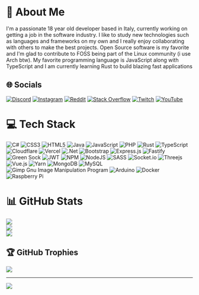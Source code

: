 # 💫 About Me
I'm a passionate 18 year old developer based in Italy, currently working on getting a job in the software industry.
I like to study new technologies such as languages and frameworks on my own and I really enjoy collaborating with others to make the best projects.
Open Source software is my favorite and I'm glad to contribute to FOSS being part of the Linux community (i use Arch btw).
My favorite programming language is JavaScript along with TypeScript and I am currently learning Rust to build blazing fast applications


## 🌐 Socials
[![Discord](https://img.shields.io/badge/Discord-%237289DA.svg?logo=discord&logoColor=white)](https://lookup.guru/295310535107280908) [![Instagram](https://img.shields.io/badge/Instagram-%23E4405F.svg?logo=Instagram&logoColor=white)](https://instagram.com/iquickdev) [![Reddit](https://img.shields.io/badge/Reddit-%23FF4500.svg?logo=Reddit&logoColor=white)](https://reddit.com/user/iquickgaming) [![Stack Overflow](https://img.shields.io/badge/-Stackoverflow-FE7A16?logo=stack-overflow&logoColor=white)](https://stackoverflow.com/users/13183946) [![Twitch](https://img.shields.io/badge/Twitch-%239146FF.svg?logo=Twitch&logoColor=white)](https://twitch.tv/iquickdev) [![YouTube](https://img.shields.io/badge/YouTube-%23FF0000.svg?logo=YouTube&logoColor=white)](https://youtube.com/@UCx4CwACEcmjcSr6ZUMx5Jig) 

# 💻 Tech Stack
![C#](https://img.shields.io/badge/c%23-%23239120.svg?style=for-the-badge&logo=c-sharp&logoColor=white) ![CSS3](https://img.shields.io/badge/css3-%231572B6.svg?style=for-the-badge&logo=css3&logoColor=white) ![HTML5](https://img.shields.io/badge/html5-%23E34F26.svg?style=for-the-badge&logo=html5&logoColor=white) ![Java](https://img.shields.io/badge/java-%23ED8B00.svg?style=for-the-badge&logo=java&logoColor=white) ![JavaScript](https://img.shields.io/badge/javascript-%23323330.svg?style=for-the-badge&logo=javascript&logoColor=%23F7DF1E) ![PHP](https://img.shields.io/badge/php-%23777BB4.svg?style=for-the-badge&logo=php&logoColor=white) ![Rust](https://img.shields.io/badge/rust-%23000000.svg?style=for-the-badge&logo=rust&logoColor=white) ![TypeScript](https://img.shields.io/badge/typescript-%23007ACC.svg?style=for-the-badge&logo=typescript&logoColor=white) ![Cloudflare](https://img.shields.io/badge/Cloudflare-F38020?style=for-the-badge&logo=Cloudflare&logoColor=white) ![Vercel](https://img.shields.io/badge/vercel-%23000000.svg?style=for-the-badge&logo=vercel&logoColor=white) ![.Net](https://img.shields.io/badge/.NET-5C2D91?style=for-the-badge&logo=.net&logoColor=white) ![Bootstrap](https://img.shields.io/badge/bootstrap-%23563D7C.svg?style=for-the-badge&logo=bootstrap&logoColor=white) ![Express.js](https://img.shields.io/badge/express.js-%23404d59.svg?style=for-the-badge&logo=express&logoColor=%2361DAFB) ![Fastify](https://img.shields.io/badge/fastify-%23000000.svg?style=for-the-badge&logo=fastify&logoColor=white) ![Green Sock](https://img.shields.io/badge/green%20sock-88CE02?style=for-the-badge&logo=greensock&logoColor=white) ![JWT](https://img.shields.io/badge/JWT-black?style=for-the-badge&logo=JSON%20web%20tokens) ![NPM](https://img.shields.io/badge/NPM-%23000000.svg?style=for-the-badge&logo=npm&logoColor=white) ![NodeJS](https://img.shields.io/badge/node.js-6DA55F?style=for-the-badge&logo=node.js&logoColor=white) ![SASS](https://img.shields.io/badge/SASS-hotpink.svg?style=for-the-badge&logo=SASS&logoColor=white) ![Socket.io](https://img.shields.io/badge/Socket.io-black?style=for-the-badge&logo=socket.io&badgeColor=010101) ![Threejs](https://img.shields.io/badge/threejs-black?style=for-the-badge&logo=three.js&logoColor=white) ![Vue.js](https://img.shields.io/badge/vuejs-%2335495e.svg?style=for-the-badge&logo=vuedotjs&logoColor=%234FC08D) ![Yarn](https://img.shields.io/badge/yarn-%232C8EBB.svg?style=for-the-badge&logo=yarn&logoColor=white) ![MongoDB](https://img.shields.io/badge/MongoDB-%234ea94b.svg?style=for-the-badge&logo=mongodb&logoColor=white) ![MySQL](https://img.shields.io/badge/mysql-%2300f.svg?style=for-the-badge&logo=mysql&logoColor=white) ![Gimp Gnu Image Manipulation Program](https://img.shields.io/badge/Gimp-657D8B?style=for-the-badge&logo=gimp&logoColor=FFFFFF) ![Arduino](https://img.shields.io/badge/-Arduino-00979D?style=for-the-badge&logo=Arduino&logoColor=white) ![Docker](https://img.shields.io/badge/docker-%230db7ed.svg?style=for-the-badge&logo=docker&logoColor=white) ![Raspberry Pi](https://img.shields.io/badge/-RaspberryPi-C51A4A?style=for-the-badge&logo=Raspberry-Pi)
# 📊 GitHub Stats
![](https://github-readme-stats.vercel.app/api?username=iQuickDev&theme=tokyonight&hide_border=false&include_all_commits=true&count_private=true)<br/>
![](https://github-readme-streak-stats.herokuapp.com/?user=iQuickDev&theme=tokyonight&hide_border=false)<br/>
![](https://github-readme-stats.vercel.app/api/top-langs/?username=iQuickDev&theme=tokyonight&hide_border=false&include_all_commits=true&count_private=true&layout=compact)

## 🏆 GitHub Trophies
![](https://github-profile-trophy.vercel.app/?username=iQuickDev&theme=dracula&no-frame=false&no-bg=true&margin-w=4)

---
[![](https://visitcount.itsvg.in/api?id=iQuickDev&icon=6&color=3)](https://visitcount.itsvg.in)

<!-- Proudly created with GPRM ( https://gprm.itsvg.in ) -->
